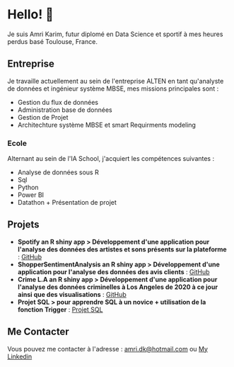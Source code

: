 # Hello! 👋

Je suis Amri Karim, futur diplomé en Data Science et sportif à mes heures perdus basé Toulouse, France.
## Entreprise
Je travaille actuellement au sein de l'entreprise ALTEN en tant qu'analyste de données et ingénieur système MBSE, mes missions principales sont : 

- Gestion du flux de données
- Administration base de données
- Gestion de Projet
- Architechture système MBSE et smart Requirments modeling
  
### Ecole 
Alternant au sein de l'IA School, j'acquiert les compétences suivantes : 

- Analyse de données sous R
- Sql
- Python
- Power BI
- Datathon + Présentation de projet 

## Projets 
- **Spotify an R shiny app > Développement d'une application pour l'analyse des données des artistes et sons présents sur la plateforme** :
   [GitHub](https://github.com/doriankari/SpotifyAnalysis.git)
- **ShopperSentimentAnalysis an R shiny app > Développement d'une application pour l'analyse des données des avis clients** :
   [GitHub](https://github.com/doriankari/ShopperSentimentsAnalysis.git)
- **Crime L.A  an R shiny app  > Développement d'une application pour l'analyse des données criminelles à Los Angeles de 2020 à ce jour ainsi que des visualisations** :
   [GitHub](https://github.com/doriankari/RshinyApp.git)
- **Projet SQL > pour apprendre SQL à un novice + utilisation de la fonction Trigger** :
   [Projet SQL](https://view.genial.ly/65607ac013dc120011ad03e1/presentation-presentation-projet-de-recherches) 

## Me Contacter 
Vous pouvez me contacter à l'adresse : amri.dk@hotmail.com ou [My Linkedin](https://www.linkedin.com/in/dorian-amri-8685a2177/)



<!--
**doriankari/doriankari** is a ✨ _special_ ✨ repository because its `README.md` (this file) appears on your GitHub profile.

Here are some ideas to get you started:

- 🔭 I’m currently working on ...
- 🌱 I’m currently learning ...
- 👯 I’m looking to collaborate on ...
- 🤔 I’m looking for help with ...
- 💬 Ask me about ...
- 📫 How to reach me: ...
- 😄 Pronouns: ...
- ⚡ Fun fact: ...
-->
